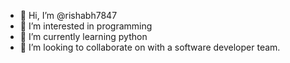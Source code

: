 - 👋 Hi, I’m @rishabh7847
- 👀 I’m interested in programming 
- 🌱 I’m currently learning python
- 💞️ I’m looking to collaborate on with a software developer team. 

<!---
rishabh7847/rishabh7847 is a ✨ special ✨ repository because its `README.md` (this file) appears on your GitHub profile.
You can click the Preview link to take a look at your changes.
--->
